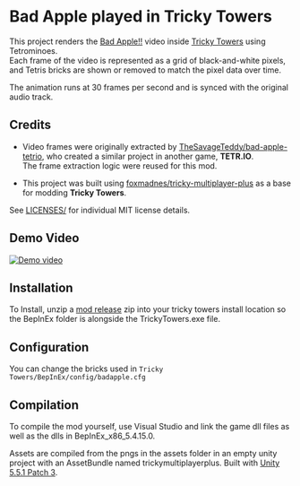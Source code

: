 # Bad Apple played in Tricky Towers

This project renders the [Bad Apple!!](https://youtu.be/FtutLA63Cp8?si=vIyMtJBY3EmeY4-x) video inside [Tricky Towers](https://store.steampowered.com/app/437920/Tricky_Towers/) using Tetrominoes.  
Each frame of the video is represented as a grid of black-and-white pixels, and Tetris bricks are shown or removed to match the pixel data over time.

The animation runs at 30 frames per second and is synced with the original audio track.

## Credits

- Video frames were originally extracted by [TheSavageTeddy/bad-apple-tetrio](https://github.com/TheSavageTeddy/bad-apple-tetrio), who created a similar project in another game, **TETR.IO**.  
  The frame extraction logic were reused for this mod.

- This project was built using [foxmadnes/tricky-multiplayer-plus](https://github.com/foxmadnes/tricky-multiplayer-plus) as a base for modding **Tricky Towers**.

See [LICENSES/](LICENSES/) for individual MIT license details.

## Demo Video

[![Demo video](https://img.youtube.com/vi/BvXCpEuPhxQ/maxresdefault.jpg)](https://youtu.be/BvXCpEuPhxQ?feature=shared&t=46)

## Installation
To Install, unzip a [mod release](https://github.com/Veggissss/BadAppleTrickyTowers/releases) zip into your tricky towers install location so the BepInEx folder is alongside the TrickyTowers.exe file.

## Configuration
You can change the bricks used in `Tricky Towers/BepInEx/config/badapple.cfg`

## Compilation
To compile the mod yourself, use Visual Studio and link the game dll files as well as the dlls in BepInEx_x86_5.4.15.0.

Assets are compiled from the pngs in the assets folder in an empty unity project with an AssetBundle named trickymultiplayerplus. Built with [Unity 5.5.1 Patch 3](https://unity.com/releases/editor/patch-releases/5.5.1p3).